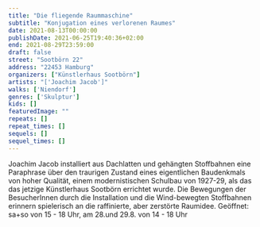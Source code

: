 ```yaml
---
title: "Die fliegende Raummaschine"
subtitle: "Konjugation eines verlorenen Raumes"
date: 2021-08-13T00:00:00
publishDate: 2021-06-25T19:40:36+02:00
end: 2021-08-29T23:59:00
draft: false
street: "Sootbörn 22"
address: "22453 Hamburg"
organizers: ["Künstlerhaus Sootbörn"]
artists: "['Joachim Jacob']"
walks: ['Niendorf']
genres: ['Skulptur']
kids: []
featuredImage: ""
repeats: []
repeat_times: []
sequels: []
sequel_times: []
---
```


Joachim Jacob installiert aus Dachlatten und gehängten Stoffbahnen eine Paraphrase über den traurigen Zustand eines eigentlichen Baudenkmals von hoher Qualität, einem modernistischen Schulbau von 1927-29, als das das jetzige Künstlerhaus Sootbörn errichtet wurde. Die Bewegungen der BesucherInnen durch die Installation und die Wind-bewegten Stoffbahnen erinnern spielerisch an die raffinierte, aber zerstörte Raumidee. Geöffnet: sa+so von 15 - 18 Uhr, am 28.und 29.8. von 14 - 18 Uhr
